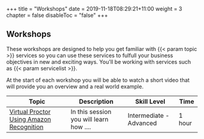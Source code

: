 +++
title = "Workshops"
date = 2019-11-18T08:29:21+11:00
weight = 3
chapter = false
disableToc = "false"
+++

## Workshops

These workshops are designed to help you get familiar with {{< param topic >}} services so you can use these services to fulfull your business objectives in new and exciting ways. You'll be working with services such as {{< param servicelist >}}. 

At the start of each workshop you will be able to watch a short video that will provide you an overview and a real world example.

| Topic | Description | Skill Level | Time |
|-----------|---------|---------|---------|
|[Virtual Proctor Using Amazon Recognition](/workshops/module-virtual-proctor)| In this session you will learn how .... | Intermediate - Advanced |  1 hour |
